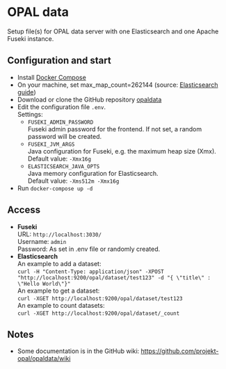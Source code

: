 # OPAL data

Setup file(s) for OPAL data server with one Elasticsearch and one Apache Fuseki instance.

## Configuration and start

- Install [Docker Compose](https://docs.docker.com/compose/install/)
- On your machine, set max_map_count=262144 (source: [Elasticsearch guide](https://www.elastic.co/guide/en/elasticsearch/reference/current/docker.html#docker-cli-run-prod-mode))
- Download or clone the GitHub repository [opaldata](https://github.com/projekt-opal/opaldata)
- Edit the configuration file  `.env`.  
  Settings:
    - `FUSEKI_ADMIN_PASSWORD`  
      Fuseki admin password for the frontend. If not set, a random password will be created.
    - `FUSEKI_JVM_ARGS`  
      Java configuration for Fuseki, e.g. the maximum heap size (Xmx).  
      Default value: `-Xmx16g`
    - `ELASTICSEARCH_JAVA_OPTS`  
      Java memory configuration for Elasticsearch.  
      Default value: `-Xms512m -Xmx16g`
- Run `docker-compose up -d`

## Access

- **Fuseki**  
  URL: `http://localhost:3030/`  
  Username: `admin`  
  Password: As set in .env file or randomly created.
- **Elasticsearch**  
  An example to add a dataset:  
  `curl -H "Content-Type: application/json" -XPOST "http://localhost:9200/opal/dataset/test123" -d "{ \"title\" : \"Hello World\"}"`  
  An example to get a dataset:  
  `curl -XGET http://localhost:9200/opal/dataset/test123`  
  An example to count datasets:  
  `curl -XGET http://localhost:9200/opal/dataset/_count`

## Notes 

* Some documentation is in the GitHub wiki: https://github.com/projekt-opal/opaldata/wiki
